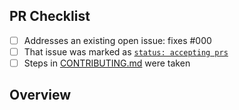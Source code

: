 <!-- 👋 Hi, thanks for sending a PR to get-github-auth-token! 💖.
Please fill out all fields below and make sure each item is true and [x] checked.
Otherwise we may not be able to review your PR. -->

## PR Checklist

- [ ] Addresses an existing open issue: fixes #000
- [ ] That issue was marked as [`status: accepting prs`](https://github.com/JoshuaKGoldberg/get-github-auth-token/issues?q=is%3Aopen+is%3Aissue+label%3A%22status%3A+accepting+prs%22)
- [ ] Steps in [CONTRIBUTING.md](https://github.com/JoshuaKGoldberg/get-github-auth-token/blob/main/.github/CONTRIBUTING.md) were taken

## Overview

<!-- Description of what is changed and how the code change does that. -->
